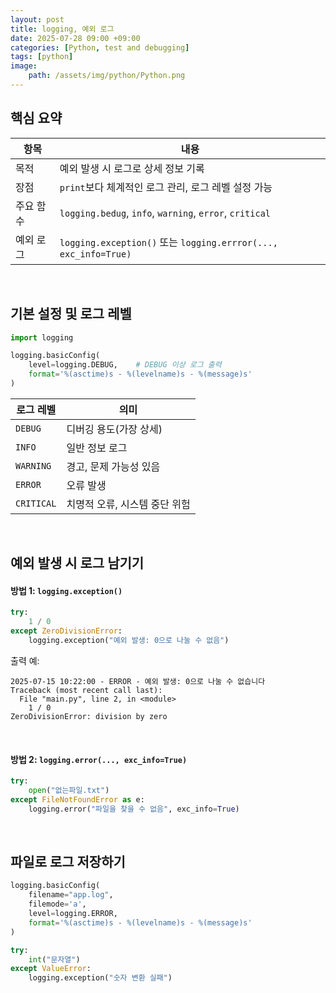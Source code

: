 ```yaml
---
layout: post
title: logging, 예외 로그
date: 2025-07-28 09:00 +09:00
categories: [Python, test and debugging]
tags: [python]
image:
    path: /assets/img/python/Python.png
---
```


## 핵심 요약 

| 항목 | 내용 |
|-|-|
| 목적 | 예외 발생 시 로그로 상세 정보 기록 |
| 장점 | `print`보다 체계적인 로그 관리, 로그 레벨 설정 가능 |
| 주요 함수 | `logging.bedug`, `info`, `warning`, `error`, `critical` |
| 예외 로그 | `logging.exception()` 또는 `logging.errror(..., exc_info=True)` |

<br>

## 기본 설정 및 로그 레벨

```python
import logging

logging.basicConfig(
    level=logging.DEBUG,    # DEBUG 이상 로그 출력
    format='%(asctime)s - %(levelname)s - %(message)s'
)
```

| 로그 레벨 | 의미 |
|-|-|
| `DEBUG` | 디버깅 용도(가장 상세) |
| `INFO` | 일반 정보 로그 |
| `WARNING` | 경고, 문제 가능성 있음 |
| `ERROR` | 오류 발생 |
| `CRITICAL` | 치명적 오류, 시스템 중단 위험 |

<br>

## 예외 발생 시 로그 남기기

#### 방법 1: `logging.exception()`

```python
try:
    1 / 0
except ZeroDivisionError:
    logging.exception("예외 발생: 0으로 나눌 수 없음")
```

출력 예:

```text
2025-07-15 10:22:00 - ERROR - 예외 발생: 0으로 나눌 수 없습니다
Traceback (most recent call last):
  File "main.py", line 2, in <module>
    1 / 0
ZeroDivisionError: division by zero
```

<br>

#### 방법 2: `logging.error(..., exc_info=True)`

```python
try:
    open("없는파일.txt")
except FileNotFoundError as e:
    logging.error("파일을 찾을 수 없음", exc_info=True)
```

<br>

## 파일로 로그 저장하기

```python
logging.basicConfig(
    filename="app.log",
    filemode='a',
    level=logging.ERROR,
    format='%(asctime)s - %(levelname)s - %(message)s'
)

try:
    int("문자열")
except ValueError:
    logging.exception("숫자 변환 실패")
```
